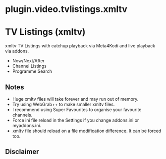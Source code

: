 # plugin.video.tvlistings.xmltv

# TV Listings (xmltv)

xmltv TV Listings with catchup playback via Meta4Kodi and live playback via addons.

* Now/Next/After
* Channel Listings
* Programme Search

## Notes
* Huge xmltv files will take forever and may run out of memory.
* Try using WebGrab++ to make smaller xmltv files.
* I recommend using Super Favourites to organise your favourite channels.
* Force ini file reload in the Settings if you change addons.ini or myaddons.ini.
* xmltv file should reload on a file modification difference. It can be forced too.

## Disclaimer

